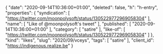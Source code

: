 {
  "date": "2020-09-14T10:36:00+01:00",
  "deleted": false,
  "h": "h-entry",
  "properties": {
    "syndication": [
      "https://twitter.com/moonpolysoft/status/1305229772969058304"
    ],
    "name": [
      "Like of @moonpolysoft's tweet"
    ],
    "published": [
      "2020-09-14T10:36:00+01:00"
    ],
    "category": [
      "satire"
    ],
    "like-of": [
      "https://twitter.com/moonpolysoft/status/1305229772969058304"
    ]
  },
  "kind": "likes",
  "slug": "2020/09/vceys",
  "tags": [
    "satire"
  ],
  "client_id": "https://indigenous.realize.be"
}
